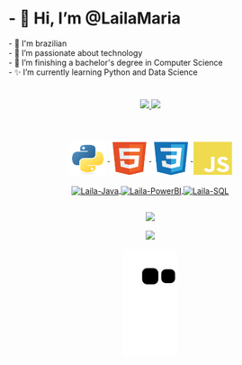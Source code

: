 
<h1>- 👋 Hi, I’m @LailaMaria</h1>
- 🌵 I'm brazilian <br>
- 💞️ I’m passionate about technology <br>
- 📖 I’m finishing a bachelor's degree in Computer Science<br>
- ✨ I’m currently learning Python and Data Science<br>
   
   ##
   
   #

<div align="center">
  <a href="https://github.com/LailaMaria">
  <img height="180em" src="https://github-readme-stats.vercel.app/api?username=LailaMaria&theme=omni&show_icons=true"/>
  <img height="180em" src="https://github-readme-stats.vercel.app/api/top-langs/?username=LailaMaria&layout=compact&langs_count=7&theme=omni"/>
</div>

# 
   
<div style="display: inline_block" align="center"><br>
  
  <img align="center" alt="Laila-Python" height="60" width="70" src="https://raw.githubusercontent.com/devicons/devicon/master/icons/python/python-original.svg">

  <img align="center" alt="Laila-HTML" height="60" width="70" src="https://raw.githubusercontent.com/devicons/devicon/master/icons/html5/html5-original.svg">

  <img align="center" alt="Laila-CSS" height="60" width="70" src="https://raw.githubusercontent.com/devicons/devicon/master/icons/css3/css3-original.svg">

  <img align="center" alt="Laila-Js" height="60" width="70" src="https://raw.githubusercontent.com/devicons/devicon/master/icons/javascript/javascript-plain.svg">

  <br>
  <br>
  
  <img align="center" alt="Laila-Java" height="60" width="70" src="https://cdn-icons-png.flaticon.com/512/226/226777.png">
  
  <img align="center" alt="Laila-PowerBI" height="60" width="70" src="https://upload.wikimedia.org/wikipedia/commons/thumb/c/cf/New_Power_BI_Logo.svg/630px-New_Power_BI_Logo.svg.png">
  
  <img align="center" alt="Laila-SQL" height="70" width="80" src="https://bobcares.com/wp-content/uploads/2022/06/mysql.png">

  
</div>

  ##
<div align="center">
  
 <a href="https://www.linkedin.com/in/lailamariavs" target="_blank"><img src="https://img.shields.io/badge/-LinkedIn-%230077B5?style=for-the-badge&logo=linkedin&logoColor=white"></a> 
  
 <a href = "lailasouzza18@gmail.com"><img src="https://img.shields.io/badge/-Gmail-%23333?style=for-the-badge&logo=gmail&logoColor=white"></a>

![Snake animation](https://github.com/LailaMaria/LailaMaria/blob/output/github-contribution-grid-snake.svg)
</div>

<!---
LailaMaria/LailaMaria is a ✨ special ✨ repository because its `README.md` (this file) appears on your GitHub profile.
You can click the Preview link to take a look at your changes.
--->
